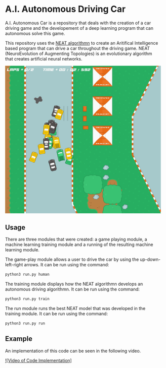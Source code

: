 # A.I. Autonomous Driving Car

A.I. Autonomous Car is a repository that deals with the creation of a car driving game and the developement of a deep learning program that can autonomous solve this game. 

This repository uses the 
[NEAT algorithmn](https://neat-python.readthedocs.io/en/latest/ "NEAT Documentation") to create an Aritifical Intelligence based program that can drive a car throughout the driving game. NEAT (NeuroEvolution of Augmenting Topologies) is an evolutionary algorithm that creates artificial neural networks.

![A.I. Training](assets/img.jpg "A.I. Training")

## Usage

There are three modules that were created: a game playing module, a machine learning training module and a running of the resulting machine learning module. 

The game-play module allows a user to drive the car by using the up-down-left-right arrows. It can be run using the command:

```bash
python3 run.py human
```

The training module displays how the NEAT algorithmn develops an autonomous driving algorithmn. It can be run using the command:

```bash
python3 run.py train
```

The run module runs the best NEAT model that was developed in the training module. It can be run using the command:

```bash
python3 run.py run
```

## Example

An implementation of this code can be seen in the following video.

[![Video of Code Implementation]](https://youtu.be/qPHL5K4-2HM)
